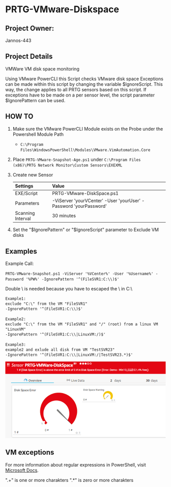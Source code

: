 # PRTG-VMware-Diskspace
## Project Owner:

Jannos-443

## Project Details
  VMWare VM disk space monitoring

  Using VMware PowerCLI this Script checks VMware disk space
  Exceptions can be made within this script by changing the variable $IgnoreScript. This way, the change applies to all PRTG sensors 
  based on this script. If exceptions have to be made on a per sensor level, the script parameter $IgnorePattern can be used.


## HOW TO

1. Make sure the VMware PowerCLI Module exists on the Probe under the Powershell Module Path
   - `C:\Program Files\WindowsPowerShell\Modules\VMware.VimAutomation.Core`


2. Place `PRTG-VMware-Snapshot-Age.ps1` under `C:\Program Files (x86)\PRTG Network Monitor\Custom Sensors\EXEXML`

3. Create new Sensor

   | Settings | Value |
   | --- | --- |
   | EXE/Script | PRTG-VMware-DiskSpace.ps1 |
   | Parameters | -ViServer 'yourVCenter' -User 'yourUser' -Password 'yourPassword' |
   | Scanning Interval | 30 minutes |


4. Set the "$IgnorePattern" or "$IgnoreScript" parameter to Exclude VM disks



## Examples
Example Call: 

`PRTG-VMware-Snapshot.ps1 -ViServer '%VCenter%' -User '%Username%' -Password '%PW%' -IgnorePattern '^(FileSVR1:C:\\)$'`

Double \ is needed because you have to escaped the \ in C:\

    Example1:
    exclude "C:\" from the VM "FileSVR1"
    -IgnorePattern '^(FileSVR1:C:\\)$'

    Example2:
    exclude "C:\" from the VM "FileSVR1" and "/" (root) from a linux VM "LinuxVM"
    -IgnorePattern '^(FileSVR1:C:\\|LinuxVM:/)$'

    Example3:
    example2 and exlude all disk from VM "TestSVR23"
    -IgnorePattern '^(FileSVR1:C:\\|LinuxVM:/|TestSVR23.*)$'

![PRTG-VMware-DiskSpace](media/error.png)


VM exceptions
------------------
For more information about regular expressions in PowerShell, visit [Microsoft Docs](https://docs.microsoft.com/en-us/powershell/module/microsoft.powershell.core/about/about_regular_expressions).

".+" is one or more charakters
".*" is zero or more charakters
